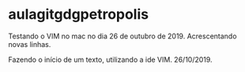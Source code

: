 
# aulagitgdgpetropolis


Testando o VIM no mac no dia 26 de outubro de 2019.
Acrescentando novas linhas.

Fazendo o início de um texto, utilizando a ide VIM. 26/10/2019.
